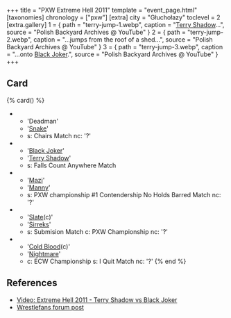 +++
title = "PXW Extreme Hell 2011"
template = "event_page.html"
[taxonomies]
chronology = ["pxw"]
[extra]
city = "Głuchołazy"
toclevel = 2
[extra.gallery]
1 = { path = "terry-jump-1.webp", caption = "[Terry Shadow](@/w/shadow.md)…", source = "Polish Backyard Archives @ YouTube" }
2 = { path = "terry-jump-2.webp", caption = "…jumps from the roof of a shed…", source = "Polish Backyard Archives @ YouTube" }
3 = { path = "terry-jump-3.webp", caption = "…onto [Black Joker](@/w/lider.md).", source = "Polish Backyard Archives @ YouTube" }
+++

## Card

{% card() %}
- - 'Deadman'
  - '[Snake](@/w/snake.md)'
  - s: Chairs Match
    nc: '?'
- - '[Black Joker](@/w/lider.md)'
  - '[Terry Shadow](@/w/shadow.md)'
  - s: Falls Count Anywhere Match
- - '[Mazi](@/w/mazi.md)'
  - '[Manny](@/w/manny.md)'
  - s: PXW championship #1 Contendership No Holds Barred Match
    nc: '?'
- - '[Slate](@/w/slate.md)(c)'
  - '[Sirreks](@/w/sirreks.md)'
  - s: Submision Match
    c: PXW Championship
    nc: '?'
- - '[Cold Blood](@/w/cold-blood.md)(c)'
  - '[Nightmare](@/w/nightmare.md)'
  - c: ECW Championship
    s: I Quit Match
    nc: '?'
{% end %}

## References

* [Video: Extreme Hell 2011 - Terry Shadow vs Black Joker](https://www.youtube.com/watch?v=5uRpO2Viqlk)
* [Wrestlefans forum post](https://wrestlefans.pl/forum/viewtopic.php?f=247&t=24589)
